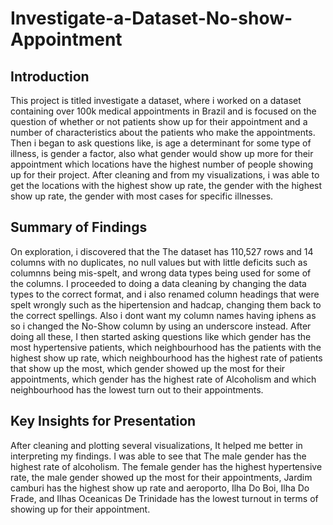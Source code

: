 # Investigate-a-Dataset-No-show-Appointment

## Introduction
This project is titled investigate a dataset, where i worked on a dataset containing over 100k medical appointments 
in Brazil and is focused on the question of whether or not patients show up for their appointment and a number of characteristics 
about the patients who make the appointments.
Then i began to ask questions like, is age a determinant for some type of illness, is gender a factor, also what gender would show up more for their appointment
which locations have the highest number of people showing up for their project. After cleaning and from my visualizations, i was able to get the locations with 
the highest show up rate, the gender with the highest show up rate, the gender with most cases for specific illnesses.

## Summary of Findings

On exploration, i discovered that the The dataset has 110,527 rows and 14 columns with no duplicates, no null values but with little deficits such as columnns being mis-spelt, and wrong data types being used for some of the columns. I proceeded to doing a data cleaning by changing the data types to the correct format, and i also renamed column headings that were spelt wrongly such as the hipertension and hadcap, changing them back to the correct spellings. Also i dont want my column names having iphens as so i changed the No-Show column by using an underscore instead.
After doing all these, I then started asking questions like which gender has the most hypertensive patients, which neighbourhood has the patients with the highest show up rate, which neighbourhood has the highest rate of patients that show up the most, which gender showed up the most for their appointments, which gender has the highest rate of Alcoholism and which neighbourhood has the lowest turn out to their appointments. 

## Key Insights for Presentation
After cleaning and plotting several visualizations, It helped me better in interpreting my findings. I was able to  see that The male gender has the highest rate of alcoholism. The female gender has the highest hypertensive rate, the male gender showed up the most for their appointments, Jardim camburi has the highest show up rate and aeroporto, Ilha Do Boi, Ilha Do Frade, and Ilhas Oceanicas De Trinidade has the lowest turnout in terms of showing up for their appointment.

